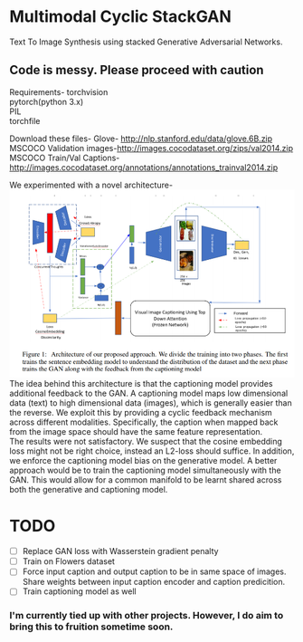 # Multimodal Cyclic StackGAN
Text To Image Synthesis using stacked Generative Adversarial Networks.

## Code is messy. Please proceed with caution

Requirements-
torchvision <br>
pytorch(python 3.x) <br>
PIL <br>
torchfile <br>

Download these files-
Glove- http://nlp.stanford.edu/data/glove.6B.zip
MSCOCO Validation images-http://images.cocodataset.org/zips/val2014.zip
MSCOCO Train/Val Captions-http://images.cocodataset.org/annotations/annotations_trainval2014.zip

We experimented with a novel architecture-
![](/docs/Architecture_t2i.png)
<br>
The idea behind this architecture is that the captioning model provides additional feedback to the GAN. A captioning model maps low dimensional data (text) to high dimensional data (images), which is generally easier than the reverse. We exploit this by providing a cyclic feedback mechanism across different modalities. Specifically, the caption when mapped back from the image space should have the same feature representation. <br>
The results were not satisfactory. We suspect that the cosine embedding loss might not be right choice, instead an L2-loss should suffice. In addition, we enforce the captioning model bias on the generative model. A better approach would be to train the captioning model simultaneously with the GAN. This would allow for a common manifold to be learnt shared across both the generative and captioning model.   

# TODO 
 - [ ] Replace GAN loss with Wasserstein gradient penalty
 - [ ] Train on Flowers dataset
 - [ ] Force input caption and output caption to be in same space of images. Share weights between input caption encoder and caption predicition.
 - [ ] Train captioning model as well

### I'm currently tied up with other projects. However, I do aim to bring this to fruition sometime soon. 


